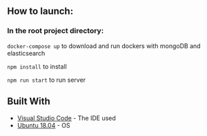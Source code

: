## How to launch:

### In the root project directory:

`docker-compose up` to download and run dockers with mongoDB and elasticsearch

`npm install` to install

`npm run start` to run server

## Built With

* [Visual Studio Code](https://code.visualstudio.com//) - The IDE used
* [Ubuntu 18.04](http://releases.ubuntu.com/releases/18.04/) - OS
